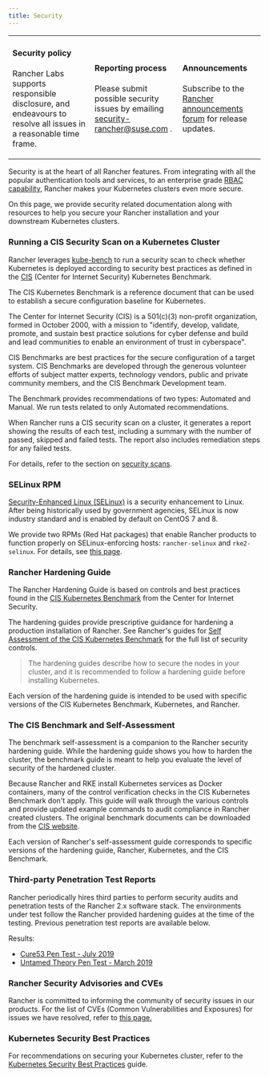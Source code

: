 ```yaml
---
title: Security
---
```


<head>
  <link rel="canonical" href="https://ranchermanager.docs.rancher.com/pages-for-subheaders/rancher-security"/>
</head>

<table width="100%">
<tr style={{verticalAlign: 'top'}}>
<td width="30%" style={{border: 'none'}}>
<h4>Security policy</h4>
<p style={{padding: '8px'}}>Rancher Labs supports responsible disclosure, and endeavours to resolve all issues in a reasonable time frame. </p>
</td>
<td width="30%" style={{border: 'none'}}>
<h4>Reporting process</h4>
<p style={{padding: '8px'}}>Please submit possible security issues by emailing <a href="mailto:security-rancher@suse.com">security-rancher@suse.com</a> .</p>
</td>
<td width="30%" style={{border: 'none'}}>
<h4>Announcements</h4>
<p style={{padding: '8px'}}>Subscribe to the <a href="https://forums.rancher.com/c/announcements">Rancher announcements forum</a> for release updates.</p>
</td>
</tr>
</table>

Security is at the heart of all Rancher features. From integrating with all the popular authentication tools and services, to an enterprise grade [RBAC capability,](manage-role-based-access-control-rbac.md) Rancher makes your Kubernetes clusters even more secure.

On this page, we provide security related documentation along with resources to help you secure your Rancher installation and your downstream Kubernetes clusters.
### Running a CIS Security Scan on a Kubernetes Cluster

Rancher leverages [kube-bench](https://github.com/aquasecurity/kube-bench) to run a security scan to check whether Kubernetes is deployed according to security best practices as defined in the [CIS](https://www.cisecurity.org/cis-benchmarks/) (Center for Internet Security) Kubernetes Benchmark.

The CIS Kubernetes Benchmark is a reference document that can be used to establish a secure configuration baseline for Kubernetes.

The Center for Internet Security (CIS) is a 501(c\)(3) non-profit organization, formed in October 2000, with a mission to "identify, develop, validate, promote, and sustain best practice solutions for cyber defense and build and lead communities to enable an environment of trust in cyberspace".

CIS Benchmarks are best practices for the secure configuration of a target system. CIS Benchmarks are developed through the generous volunteer efforts of subject matter experts, technology vendors, public and private community members, and the CIS Benchmark Development team.

The Benchmark provides recommendations of two types: Automated and Manual. We run tests related to only Automated recommendations.

When Rancher runs a CIS security scan on a cluster, it generates a report showing the results of each test, including a summary with the number of passed, skipped and failed tests. The report also includes remediation steps for any failed tests.

For details, refer to the section on [security scans](cis-scan-guides.md).

### SELinux RPM

[Security-Enhanced Linux (SELinux)](https://en.wikipedia.org/wiki/Security-Enhanced_Linux) is a security enhancement to Linux. After being historically used by government agencies, SELinux is now industry standard and is enabled by default on CentOS 7 and 8.

We provide two RPMs (Red Hat packages) that enable Rancher products to function properly on SELinux-enforcing hosts: `rancher-selinux` and `rke2-selinux`. For details, see [this page](selinux-rpm.md).

### Rancher Hardening Guide

The Rancher Hardening Guide is based on controls and best practices found in the <a href="https://www.cisecurity.org/benchmark/kubernetes/" target="_blank">CIS Kubernetes Benchmark</a> from the Center for Internet Security.

The hardening guides provide prescriptive guidance for hardening a production installation of Rancher. See Rancher's guides for [Self Assessment of the CIS Kubernetes Benchmark](#the-cis-benchmark-and-self-assessment) for the full list of security controls.

> The hardening guides describe how to secure the nodes in your cluster, and it is recommended to follow a hardening guide before installing Kubernetes.

Each version of the hardening guide is intended to be used with specific versions of the CIS Kubernetes Benchmark, Kubernetes, and Rancher.

### The CIS Benchmark and Self-Assessment

The benchmark self-assessment is a companion to the Rancher security hardening guide. While the hardening guide shows you how to harden the cluster, the benchmark guide is meant to help you evaluate the level of security of the hardened cluster.

Because Rancher and RKE install Kubernetes services as Docker containers, many of the control verification checks in the CIS Kubernetes Benchmark don't apply. This guide will walk through the various controls and provide updated example commands to audit compliance in Rancher created clusters. The original benchmark documents can be downloaded from the [CIS website](https://www.cisecurity.org/benchmark/kubernetes/).

Each version of Rancher's self-assessment guide corresponds to specific versions of the hardening guide, Rancher, Kubernetes, and the CIS Benchmark.

### Third-party Penetration Test Reports

Rancher periodically hires third parties to perform security audits and penetration tests of the Rancher 2.x software stack. The environments under test follow the Rancher provided hardening guides at the time of the testing. Previous penetration test reports are available below.

Results:

- [Cure53 Pen Test - July 2019](https://releases.rancher.com/documents/security/pen-tests/2019/RAN-01-cure53-report.final.pdf)
- [Untamed Theory Pen Test - March 2019](https://releases.rancher.com/documents/security/pen-tests/2019/UntamedTheory-Rancher_SecurityAssessment-20190712_v5.pdf)

### Rancher Security Advisories and CVEs

Rancher is committed to informing the community of security issues in our products. For the list of CVEs (Common Vulnerabilities and Exposures) for issues we have resolved, refer to [this page.](../reference-guides/rancher-security/security-advisories-and-cves.md)

### Kubernetes Security Best Practices

For recommendations on securing your Kubernetes cluster, refer to the [Kubernetes Security Best Practices](../reference-guides/rancher-security/kubernetes-security-best-practices.md) guide.
